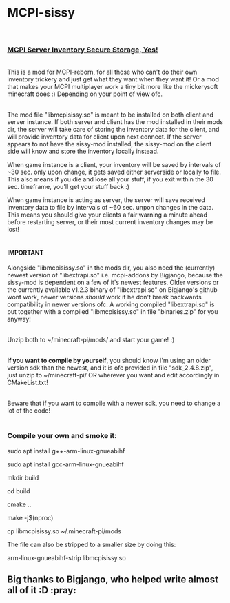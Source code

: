 # MCPI-sissy
<br>

<h3><u>MCPI <b>S</b>erver <b>I</b>nventory <b>S</b>ecure <b>S</b>torage, <b>Y</b>es!</u></h3>
<br>
This is a mod for MCPI-reborn, for all those who can't do their own inventory trickery and just get what they want when they want it! Or a mod that makes your MCPI multiplayer work a tiny bit more like the mickerysoft minecraft does :) Depending on your point of view ofc.<br><br>

The mod file "libmcpisissy.so" is meant to be installed on both client and server instance. If both server and client has the mod installed in their mods dir, the server will take care of storing the inventory data for the client, and will provide inventory data for client upon next connect. If the server appears to not have the sissy-mod installed, the sissy-mod on the client side will know and store the inventory locally instead.


When game instance is a client, your inventory will be saved by intervals of ~30 sec. only upon change, it gets saved either serverside or locally to file. This also means if you die and lose all your stuff, if you exit within the 30 sec. timeframe, you'll get your stuff back :)

When game instance is acting as server, the server will save received inventory data to file by intervals of ~60 sec. unpon changes in the data. This means you should give your clients a fair warning a minute ahead before restarting server, or their most current inventory changes may be lost!<br><br>

<h4>IMPORTANT</h4>
Alongside "libmcpisissy.so" in the mods dir, you also need the (currently) newest version of "libextrapi.so" i.e. mcpi-addons by Bigjango, because the sissy-mod is dependent on a few of it's newest features. Older versions or the currently available v1.2.3 binary of "libextrapi.so" on Bigjango's github wont work, newer versions <i>should</i> work if he don't break backwards compatibility in newer versions ofc. A working compiled "libextrapi.so" is put together with a compiled "libmcpisissy.so" in file "binaries.zip" for you anyway!<br><br>

Unzip both to ~/minecraft-pi/mods/ and start your game! :)<br><br>


<b>If you want to compile by yourself</b>, you should know I'm using an older version 
sdk than the newest, and it is ofc provided in file "sdk_2.4.8.zip", just unzip to 
~/minecraft-pi/ OR wherever you want and edit accordingly in CMakeList.txt!<br><br>

Beware that if you want to compile with a newer sdk, you need to change a lot of the code!<br><br>

<h3>Compile your own and smoke it:</h3>

sudo apt install g++-arm-linux-gnueabihf

sudo apt install gcc-arm-linux-gnueabihf

mkdir build

cd build

cmake ..

make -j$(nproc)

cp libmcpisissy.so ~/.minecraft-pi/mods


The file can also be stripped to a smaller size by doing this:

arm-linux-gnueabihf-strip libmcpisissy.so

<h2>Big thanks to Bigjango, who helped write almost all of it :D :pray: </h2>
